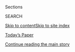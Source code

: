 <div id="app">

<div>

<div class="NYTAppHideMasthead css-1r6wvpq e1suatyy0">

<div class="section css-ui9rw0 e1suatyy2">

<div class="css-eph4ug er09x8g0">

<div class="css-6n7j50">

</div>

<span class="css-1dv1kvn">Sections</span>

<div class="css-10488qs">

<span class="css-1dv1kvn">SEARCH</span>

</div>

[Skip to content](#site-content)[Skip to site
index](#site-index)

</div>

<div class="css-10698na e1huz5gh0">

</div>

</div>

<div id="masthead-bar-one" class="section hasLinks css-15hmgas e1csuq9d3">

<div class="css-uqyvli e1csuq9d0">

</div>

<div class="css-1uqjmks e1csuq9d1">

</div>

<div class="css-9e9ivx">

[](https://myaccount.nytimes.com/auth/login?response_type=cookie&client_id=vi)

</div>

<div class="css-1bvtpon e1csuq9d2">

[Today’s Paper](https://www.nytimes.com/section/todayspaper)

</div>

</div>

</div>

</div>

<div data-aria-hidden="false">

<div id="site-content" data-role="main">

<div id="top-wrapper" class="css-15p45cc eaca97t0" type="top">

<div id="top-slug" class="css-19x0jxb eaca97t1" hidden="">

Advertisement

</div>

[Continue reading the main
story](#after-top)

<div class="ad top-wrapper" style="text-align:center;height:100%;display:block;min-height:90px">

<div id="top" class="place-ad" data-position="top" data-size-key="top">

</div>

</div>

<div id="after-top">

</div>

</div>

<div id="byline" class="section css-15h4p1b e9abtgs0">

<div class="css-1j21atc e1svk9qx1">

<div class="css-nfcc9b e1svk9qx3">

<div class="css-vl9dhg e1svk9qx5">

<div class="css-1nrhkj6 e1svk9qx6">

# Jon Huang

</div>

## <span></span>

Jon Huang is a graphics editor at The New York Times with a background
in computer science and photojournalism. He designs and builds
interactive presentations.

</div>

</div>

</div>

<div>

<div id="mid1-wrapper" class="css-1mn4oms eaca97t0" type="rank">

<div id="mid1-slug" class="css-1tag3rd eaca97t1">

Advertisement

</div>

[Continue reading the main
story](#after-mid1)

<div id="mid1" class="ad mid1-wrapper" style="text-align:center;height:100%;display:block">

</div>

<div id="after-mid1">

</div>

</div>

</div>

<div class="css-185go5a e1o5byef0">

<div class="css-15cbhtu">

  - [Latest](#stream-panel)
  - <span class="css-6n7j50">Search</span>
    <div class="control">
    <div class="label-container css-1dv1kvn">
    Search
    </div>
    <div class="css-wm4t3d">
    **<span id="clear-search-input" class="css-1dv1kvn">Clear this text
    input</span>
    </div>
    </div>
    <span class="css-1iovbfw"></span>

<div id="stream-panel" class="section css-8msx5b e1jz0cab1">

<div class="css-13mho3u">

1.  
    
    <div class="css-1cp3ece">
    
    <div class="css-1l4spti">
    
    [](/es/2020/05/26/espanol/mundo/100000-victimas-covid-estados-unidos.html)
    
    <div class="css-79elbk">
    
    ![](https://static01.nyt.com/images/2020/05/23/arts/us-obits-social/us-obits-social-thumbWide-v5.jpg?quality=75&auto=webp&disable=upscale)
    
    </div>
    
    ## Una pérdida incalculable
    
    Estados Unidos alcanza en mayo un hito nefasto en el brote de
    coronavirus. Cada nombre representa una de las 100.000 vidas que se
    han perdido. Pero un recuento se queda corto. Estos recuerdos,
    reunidos de obituarios y esquelas de todo el país, nos ayudan a
    estimar lo que se ha perdido.
    
    <div class="css-1nqbnmb ea5icrr0">
    
    By <span class="css-1n7hynb">Dan Barry, Larry Buchanan, Clinton
    Cargill, Annie Daniel, Alain Delaquérière, Lazaro Gamio, Gabriel
    Gianordoli, Richard Harris, Barbara Harvey, John Haskins, Jon Huang,
    Simone Landon, Juliette Love, Grace Maalouf, Alex Matthews, Farah
    Mohamed, Steven Moity, Destinée-Charisse Royal, Matt Ruby
    <span>and</span> Eden Weingart</span>
    
    </div>
    
    <div class="css-185051n">
    
    [Read in
    English](https://www.nytimes.com/interactive/2020/05/24/us/us-coronavirus-deaths-100000.html "Read in English")
    
    </div>
    
    </div>
    
    <div class="css-1lc2l26 e1xfvim33">
    
    </div>
    
    </div>

2.  
    
    <div class="css-1cp3ece">
    
    <div class="css-1l4spti">
    
    [](/interactive/2020/05/24/us/us-coronavirus-deaths-100000.html)
    
    <div class="css-79elbk">
    
    ![](https://static01.nyt.com/images/2020/05/23/arts/us-obits-social/us-obits-social-thumbWide-v5.jpg?quality=75&auto=webp&disable=upscale)
    
    </div>
    
    ## Remembering the 100,000 Lives Lost to Coronavirus in America
    
    As the U.S. reached a grim milestone in the outbreak, The New York
    Times gathered names of the dead and memories of their lives from
    obituaries across the country.
    
    <div class="css-1nqbnmb ea5icrr0">
    
    By <span class="css-1n7hynb">Dan Barry, Larry Buchanan, Clinton
    Cargill, Annie Daniel, Alain Delaquérière, Lazaro Gamio, Gabriel
    Gianordoli, Richard Harris, Barbara Harvey, John Haskins, Jon Huang,
    Simone Landon, Juliette Love, Grace Maalouf, Alex Matthews, Farah
    Mohamed, Steven Moity, Destinée-Charisse Royal, Matt Ruby
    <span>and</span> Eden
    Weingart</span>
    
    </div>
    
    </div>
    
    <div class="css-1lc2l26 e1xfvim33">
    
    </div>
    
    </div>

3.  
    
    <div class="css-1cp3ece">
    
    <div class="css-1l4spti">
    
    [](/interactive/2020/03/18/us/trump-coronavirus-statements-timeline.html)
    
    <div class="css-79elbk">
    
    ![](https://static01.nyt.com/images/2020/03/18/us/trump-coronavirus-timeline-promo-1584551994086/trump-coronavirus-timeline-promo-1584551994086-thumbWide-v2.jpg?quality=75&auto=webp&disable=upscale)
    
    </div>
    
    ## The President vs. the Experts: How Trump Played Down the Coronavirus
    
    President Trump for months contradicted experts and administration
    officials, sometimes at the same news conferences, about the
    severity of the outbreak.
    
    <div class="css-1nqbnmb ea5icrr0">
    
    By <span class="css-1n7hynb">Linda Qiu, Bill Marsh <span>and</span>
    Jon
    Huang</span>
    
    </div>
    
    </div>
    
    <div class="css-1lc2l26 e1xfvim33">
    
    </div>
    
    </div>

4.  
    
    <div class="css-1cp3ece">
    
    <div class="css-1l4spti">
    
    [](/interactive/2020/02/27/us/politics/black-church-elections.html)
    
    <div class="css-79elbk">
    
    ![](https://static01.nyt.com/images/2020/02/27/multimedia/sc-black-churches-promo-image/sc-black-churches-promo-image-thumbWide-v3.png?quality=75&auto=webp&disable=upscale)
    
    </div>
    
    ## Is the Church Still the Center of the Black Vote in South Carolina?
    
    Democrats are fighting for the crucial black vote in the South
    Carolina primary tomorrow. Churches have long played the primary
    role in mobilizing black support, but some activists are pushing for
    change.
    
    <div class="css-1nqbnmb ea5icrr0">
    
    By <span class="css-1n7hynb">Larry Buchanan, Astead W. Herndon, Jon
    Huang, Caroline Kim, Emily Rhyne <span>and</span> Nilo
    Tabrizy</span>
    
    </div>
    
    </div>
    
    <div class="css-1lc2l26 e1xfvim33">
    
    </div>
    
    </div>

5.  
    
    <div class="css-1cp3ece">
    
    <div class="css-1l4spti">
    
    [](/interactive/2020/01/23/us/politics/impeachment-senate-chamber-diagram.html)
    
    <div class="css-79elbk">
    
    ![](https://static01.nyt.com/images/2020/01/24/us/senate-trial-chamber-promo-image/senate-trial-chamber-promo-image-thumbWide.jpg?quality=75&auto=webp&disable=upscale)
    
    </div>
    
    ## A 3-D Tour of How the Senate Was Transformed for the Impeachment Trial
    
    An immersive diagram of the storied chamber where President Trump’s
    trial is taking place — including what you won't see in photos.
    
    <div class="css-1nqbnmb ea5icrr0">
    
    By <span class="css-1n7hynb">Anjali Singhvi, Alicia Parlapiano
    <span>and</span> Jon
    Huang</span>
    
    </div>
    
    </div>
    
    <div class="css-1lc2l26 e1xfvim33">
    
    </div>
    
    </div>

6.  
    
    <div class="css-1cp3ece">
    
    <div class="css-1l4spti">
    
    [](/interactive/2019/12/22/us/los-angeles-homeless-black-residents.html)
    
    <div class="css-79elbk">
    
    ![](https://static01.nyt.com/images/2019/12/20/us/los-angeles-homeless-black-residents-promo-1576874956442/los-angeles-homeless-black-residents-promo-1576874956442-thumbWide-v4.jpg?quality=75&auto=webp&disable=upscale)
    
    </div>
    
    ## Black, Homeless and Burdened by L.A.’s Legacy of Racism
    
    Black people are dramatically overrepresented among those living on
    Los Angeles’s streets, where the bright future promised to earlier
    generations has been blunted by the bitter inheritance of racism.
    
    <div class="css-1nqbnmb ea5icrr0">
    
    By <span class="css-1n7hynb">Jugal K. Patel, Tim Arango, Anjali
    Singhvi <span>and</span> Jon
    Huang</span>
    
    </div>
    
    </div>
    
    <div class="css-1lc2l26 e1xfvim33">
    
    </div>
    
    </div>

7.  
    
    <div class="css-1cp3ece">
    
    <div class="css-1l4spti">
    
    [](/interactive/2019/12/02/climate/air-pollution-compare-ar-ul.html)
    
    <div class="css-79elbk">
    
    ![](https://static01.nyt.com/images/2019/11/21/climate/air-pollution-compare-ar-ul-1575342753926/air-pollution-compare-ar-ul-1575342753926-thumbWide.jpg?quality=75&auto=webp&disable=upscale)
    
    </div>
    
    ## See How the World’s Most Polluted Air Compares With Your City’s
    
    From the Bay Area to New Delhi, explore air pollution around the
    world.
    
    <div class="css-1nqbnmb ea5icrr0">
    
    By <span class="css-1n7hynb">Nadja Popovich, Blacki Migliozzi,
    Karthik Patanjali, Anjali Singhvi <span>and</span> Jon
    Huang</span>
    
    </div>
    
    </div>
    
    <div class="css-1lc2l26 e1xfvim33">
    
    </div>
    
    </div>

8.  
    
    <div class="css-1cp3ece">
    
    <div class="css-1l4spti">
    
    [](/interactive/2019/11/14/style/possessed-kara-walker.html)
    
    <div class="css-79elbk">
    
    ![](https://static01.nyt.com/images/2019/11/14/style/prettystill/prettystill-thumbWide.jpg?quality=75&auto=webp&disable=upscale)
    
    </div>
    
    ## A-Rod Didn't Want It, So Marilyn Minter Had to Buy It
    
    The artist and photographer talks about her favorite piece of
    heartbreaking art.
    
    <div class="css-1nqbnmb ea5icrr0">
    
    By <span class="css-1n7hynb">David Colman, Mika Gröndahl, Evan
    Grothjan, Jon Huang, Anita Leclerc, Tracy Ma, Karthik Patanjali, Umi
    Syam <span>and</span> Choire
    Sicha</span>
    
    </div>
    
    </div>
    
    <div class="css-1lc2l26 e1xfvim33">
    
    </div>
    
    </div>

9.  
    
    <div class="css-1cp3ece">
    
    <div class="css-1l4spti">
    
    [](/interactive/2019/07/18/science/apollo-11-moon-earth-photos-ul.html)
    
    <div class="css-79elbk">
    
    ![](https://static01.nyt.com/images/2019/07/18/science/apollo-11-moon-landing-photos-ul-1563466628841/apollo-11-moon-landing-photos-ul-1563466628841-thumbWide.png?quality=75&auto=webp&disable=upscale)
    
    </div>
    
    ## Apollo 11: As They Shot It - Returning Home
    
    Apollo 11’s return to Earth, in the astronauts’ words and photos.
    
    <div class="css-1nqbnmb ea5icrr0">
    
    By <span class="css-1n7hynb">Jonathan Corum, Mika Gröndahl, Evan
    Grothjan, Jon Huang, Lingdong Huang, Yuliya Parshina-Kottas, Karthik
    Patanjali <span>and</span> Graham
    Roberts</span>
    
    </div>
    
    </div>
    
    <div class="css-1lc2l26 e1xfvim33">
    
    </div>
    
    </div>

10. 
    
    <div class="css-1cp3ece">
    
    <div class="css-1l4spti">
    
    [](/interactive/2019/07/18/science/apollo-11-as-they-shot-it-ul.html)
    
    <div class="css-79elbk">
    
    ![](https://static01.nyt.com/images/2019/07/18/science/apollo-11-as-they-shot-it-ul-1563466290702/apollo-11-as-they-shot-it-ul-1563466290702-thumbWide.jpg?quality=75&auto=webp&disable=upscale)
    
    </div>
    
    ## Apollo 11: As They Shot It
    
    From the Earth to the moon, in the astronauts’ words and
    photographs.
    
    <div class="css-1nqbnmb ea5icrr0">
    
    By <span class="css-1n7hynb">Jonathan Corum, Mika Gröndahl, Evan
    Grothjan, Jon Huang, Lingdong Huang, Yuliya Parshina-Kottas, Karthik
    Patanjali <span>and</span> Graham Roberts</span>
    
    </div>
    
    </div>
    
    <div class="css-1lc2l26 e1xfvim33">
    
    </div>
    
    </div>

<div class="css-13mho3u">

<div class="css-1t62hi8">

<div class="css-1stvaey">

Show
More

<div>

<div style="border:0;clip:rect(0 0 0 0);height:1px;margin:-1px;overflow:hidden;white-space:nowrap;padding:0;width:1px;position:absolute" data-role="log" data-aria-live="assertive">

</div>

<div style="border:0;clip:rect(0 0 0 0);height:1px;margin:-1px;overflow:hidden;white-space:nowrap;padding:0;width:1px;position:absolute" data-role="log" data-aria-live="assertive">

</div>

<div style="border:0;clip:rect(0 0 0 0);height:1px;margin:-1px;overflow:hidden;white-space:nowrap;padding:0;width:1px;position:absolute" data-role="log" data-aria-live="polite">

</div>

<div style="border:0;clip:rect(0 0 0 0);height:1px;margin:-1px;overflow:hidden;white-space:nowrap;padding:0;width:1px;position:absolute" data-role="log" data-aria-live="polite">

</div>

</div>

</div>

</div>

</div>

</div>

<div class="css-g6hk37 supplemental">

<div id="mid2-wrapper" class="css-10wkyv7 eaca97t0" type="lede">

<div id="mid2-slug" class="css-1tag3rd eaca97t1">

Advertisement

</div>

[Continue reading the main
story](#after-mid2)

<div id="mid2" class="ad mid2-wrapper" style="text-align:center;height:100%;display:block;min-height:250px">

</div>

<div id="after-mid2">

</div>

</div>

</div>

</div>

</div>

</div>

</div>

</div>

## Site Index

<div>

</div>

## Site Information Navigation

  - [© <span>2020</span> <span>The New York Times
    Company</span>](https://help.nytimes.com/hc/en-us/articles/115014792127-Copyright-notice)

<!-- end list -->

  - [NYTCo](https://www.nytco.com/)
  - [Contact
    Us](https://help.nytimes.com/hc/en-us/articles/115015385887-Contact-Us)
  - [Work with us](https://www.nytco.com/careers/)
  - [Advertise](https://nytmediakit.com/)
  - [T Brand Studio](http://www.tbrandstudio.com/)
  - [Your Ad
    Choices](https://www.nytimes.com/privacy/cookie-policy#how-do-i-manage-trackers)
  - [Privacy](https://www.nytimes.com/privacy)
  - [Terms of
    Service](https://help.nytimes.com/hc/en-us/articles/115014893428-Terms-of-service)
  - [Terms of
    Sale](https://help.nytimes.com/hc/en-us/articles/115014893968-Terms-of-sale)
  - [Site
    Map](https://spiderbites.nytimes.com)
  - [Help](https://help.nytimes.com/hc/en-us)
  - [Subscriptions](https://www.nytimes.com/subscription?campaignId=37WXW)

</div>

</div>
